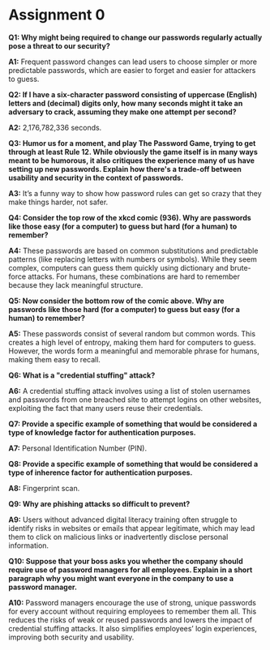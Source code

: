 # Assignment 0

**Q1: Why might being required to change our passwords regularly actually pose a threat to our security?**

**A1:** Frequent password changes can lead users to choose simpler or more predictable passwords, which are easier to forget and easier for attackers to guess.

**Q2: If I have a six-character password consisting of uppercase (English) letters and (decimal) digits only, how many seconds might it take an adversary to crack, assuming they make one attempt per second?**

**A2:** 2,176,782,336 seconds.

**Q3: Humor us for a moment, and play The Password Game, trying to get through at least Rule 12. While obviously the game itself is in many ways meant to be humorous, it also critiques the experience many of us have setting up new passwords. Explain how there's a trade-off between usability and security in the context of passwords.**

**A3:** It’s a funny way to show how password rules can get so crazy that they make things harder, not safer.

**Q4: Consider the top row of the xkcd comic (936). Why are passwords like those easy (for a computer) to guess but hard (for a human) to remember?**

**A4:** These passwords are based on common substitutions and predictable patterns (like replacing letters with numbers or symbols). While they seem complex, computers can guess them quickly using dictionary and brute-force attacks. For humans, these combinations are hard to remember because they lack meaningful structure.

**Q5: Now consider the bottom row of the comic above. Why are passwords like those hard (for a computer) to guess but easy (for a human) to remember?**

**A5:** These passwords consist of several random but common words. This creates a high level of entropy, making them hard for computers to guess. However, the words form a meaningful and memorable phrase for humans, making them easy to recall.

**Q6: What is a "credential stuffing" attack?**

**A6:** A credential stuffing attack involves using a list of stolen usernames and passwords from one breached site to attempt logins on other websites, exploiting the fact that many users reuse their credentials.

**Q7: Provide a specific example of something that would be considered a type of knowledge factor for authentication purposes.**

**A7:** Personal Identification Number (PIN).

**Q8: Provide a specific example of something that would be considered a type of inherence factor for authentication purposes.**

**A8:** Fingerprint scan.

**Q9: Why are phishing attacks so difficult to prevent?**

**A9:** Users without advanced digital literacy training often struggle to identify risks in websites or emails that appear legitimate, which may lead them to click on malicious links or inadvertently disclose personal information.

**Q10: Suppose that your boss asks you whether the company should require use of password managers for all employees. Explain in a short paragraph why you might want everyone in the company to use a password manager.**

**A10:** Password managers encourage the use of strong, unique passwords for every account without requiring employees to remember them all. This reduces the risks of weak or reused passwords and lowers the impact of credential stuffing attacks. It also simplifies employees’ login experiences, improving both security and usability.